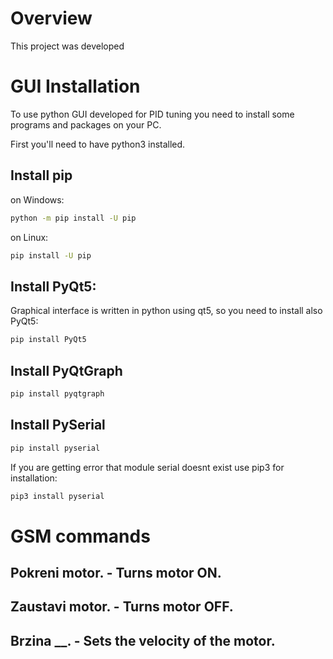 # Overview

This project was developed 

# GUI Installation

To use python GUI developed for PID tuning you need to install some programs and packages on your PC.

First you'll need to have python3 installed.

## Install pip

on Windows:

```bash
python -m pip install -U pip
``` 

on Linux:

```bash
pip install -U pip
```

## Install PyQt5:

Graphical interface is written in python using qt5, so you need to install also PyQt5:

```bash
pip install PyQt5
```

## Install PyQtGraph

```bash
pip install pyqtgraph
```


## Install PySerial

```bash
pip install pyserial
```

If you are getting error that module serial doesnt exist use pip3 for installation:

```bash
pip3 install pyserial
```

# GSM commands

## Pokreni motor. - Turns motor ON.
## Zaustavi motor. - Turns motor OFF.
## Brzina __. - Sets the velocity of the motor.
